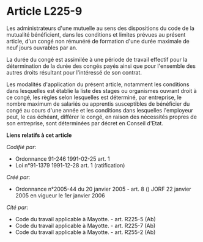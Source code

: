 # Article L225-9

Les administrateurs d'une mutuelle au sens des dispositions du code de la mutualité bénéficient, dans les conditions et
limites prévues au présent article, d'un congé non rémunéré de formation d'une durée maximale de neuf jours ouvrables par an.

La durée du congé est assimilée à une période de travail effectif pour la détermination de la durée des congés payés ainsi
que pour l'ensemble des autres droits résultant pour l'intéressé de son contrat.

Les modalités d'application du présent article, notamment les conditions dans lesquelles est établie la liste des stages ou
organismes ouvrant droit à ce congé, les règles selon lesquelles est déterminé, par entreprise, le nombre maximum de salariés
ou apprentis susceptibles de bénéficier du congé au cours d'une année et les conditions dans lesquelles l'employeur peut, le
cas échéant, différer le congé, en raison des nécessités propres de son entreprise, sont déterminées par décret en Conseil
d'Etat.

**Liens relatifs à cet article**

_Codifié par_:

  - Ordonnance 91-246 1991-02-25 art. 1
  - Loi n°91-1379 1991-12-28 art. 1 (ratification)

_Créé par_:

  - Ordonnance n°2005-44 du 20 janvier 2005 - art. 8 () JORF 22 janvier 2005 en vigueur le 1er janvier 2006

_Cité par_:

  - Code du travail applicable à Mayotte. - art. R225-5 (Ab)
  - Code du travail applicable à Mayotte. - art. R225-7 (Ab)
  - Code du travail applicable à Mayotte. - art. R255-2 (Ab)
